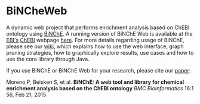 BiNCheWeb
=========

A dynamic web project that performs enrichment analysis based on ChEBI ontology using [BiNChE](http://github.com/pcm32/BiNChe). A running version of BiNChE Web is available at the [EBI's](http://www.ebi.ac.uk/) [ChEBI](http://www.ebi.ac.uk/chebi/) webpage [here](http://www.ebi.ac.uk/chebi/tools/binche/). For more details regarding usage of BiNChE, please see our [wiki](http://github.com/pcm32/BiNCheWeb/wiki/BiNChE), which explains how to use the web interface, graph pruning strategies, how to graphically explore results, use cases and how to use the core library through Java.

If you use BiNChE or BiNChE Web for your research, please cite our [paper](http://www.biomedcentral.com/1471-2105/16/56/):

Moreno P, Beisken S, et al. **BiNChE: A web tool and library for chemical enrichment analysis based on the ChEBI ontology** _BMC Bioinformatics_ 16:1 56, Feb 21, 2015


